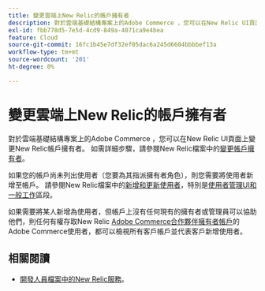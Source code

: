 ```yaml
---
title: 變更雲端上New Relic的帳戶擁有者
description: 對於雲端基礎結構專案上的Adobe Commerce ，您可以在New Relic UI頁面上變更New Relic帳戶擁有者。 如需詳細步驟，請參閱New Relic檔案中的[管理帳戶和使用者存取權教學課程](https://docs.newrelic.com/docs/accounts/accounts-billing/new-relic-one-user-management/account-user-mgmt-tutorial/)。
exl-id: fbb778d5-7e5d-4cd9-849a-4071ca9e4bea
feature: Cloud
source-git-commit: 16fc1b45e7df32ef05dac6a245d6604bbbbef13a
workflow-type: tm+mt
source-wordcount: '201'
ht-degree: 0%

---
```


# 變更雲端上New Relic的帳戶擁有者

對於雲端基礎結構專案上的Adobe Commerce ，您可以在New Relic UI頁面上變更New Relic帳戶擁有者。 如需詳細步驟，請參閱New Relic檔案中的[變更帳戶擁有者](https://docs.newrelic.com/docs/accounts/accounts-billing/new-relic-one-user-management/account-user-mgmt-tutorial/)。

如果您的帳戶尚未列出使用者（您要為其指派擁有者角色），則您需要將使用者新增至帳戶。 請參閱New Relic檔案中的[新增和更新使用者](https://docs.newrelic.com/docs/accounts/accounts-billing/new-relic-one-user-management/user-management-ui-and-tasks/#add-users)，特別是[使用者管理UI和一般工作](https://docs.newrelic.com/docs/accounts/accounts-billing/new-relic-one-user-management/user-management-ui-and-tasks/#where)區段。

如果需要將某人新增為使用者，但帳戶上沒有任何現有的擁有者或管理員可以協助他們，則任何有權存取New Relic [Adobe Commerce合作夥伴擁有者帳戶](https://account.newrelic.com/accounts/1311131/users)的Adobe Commerce使用者，都可以檢視所有客戶帳戶並代表客戶新增使用者。

## 相關閱讀

* [開發人員檔案中的New Relic服務](https://experienceleague.adobe.com/zh-hant/docs/commerce-cloud-service/user-guide/monitor/new-relic/new-relic-service)。
